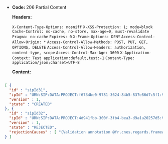* **Code:** 206 Partial Content

  **Headers:**

  `X-Content-Type-Options: nosniff`
  `X-XSS-Protection: 1; mode=block`
  `Cache-Control: no-cache, no-store, max-age=0, must-revalidate`
  `Pragma: no-cache`
  `Expires: 0`
  `X-Frame-Options: DENY`
  `Access-Control-Allow-Origin: *`
  `Access-Control-Allow-Methods: POST, PUT, GET, OPTIONS, DELETE`
  `Access-Control-Allow-Headers: authorization, content-type, scope`
  `Access-Control-Max-Age: 3600`
  `X-Application-Context: Test application:default,test:-1`
  `Content-Type: application/json;charset=UTF-8`

  **Content:**

```json

[ {
  "id" : "sipId31",
  "ipId" : "URN:SIP:DATA:PROJECT:f6734be0-9781-3624-84b5-837e86d7c5f1:V1",
  "version" : 1,
  "state" : "CREATED"
}, {
  "id" : "sipId32",
  "ipId" : "URN:SIP:DATA:PROJECT:4d941fbb-300f-3fb4-bea3-d9a1a20257d5:V1",
  "version" : 1,
  "state" : "REJECTED",
  "rejectionCauses" : [ "{Validation annotation @fr.cnes.regards.framework.file.utils.validation.HandledMessageDigestAlgorithm validating PLOUF: it is not an handled algorithm for checksum computation", "A representation information is required in content information", "Information package type is required" ]
} ]
```
